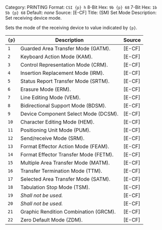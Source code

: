 Category: PRINTING
Format: `CSI {p} h`
8-Bit Hex: `9b {p} 68`
7-Bit Hex: `1b 5b {p} 68`
Default: *none*
Source: [E-CF]
Title: (SM) Set Mode
Description: Set receiving device mode.

Sets the mode of the receiving device to value indicated by `{p}`.

| `{p}` | Description                           | Source |
|-------|---------------------------------------|--------|
| `1`   | Guarded Area Transfer Mode (GATM).    | [E-CF] |
| `2`   | Keyboard Action Mode (KAM).           | [E-CF] |
| `3`   | Control Representation Mode (CRM).    | [E-CF] |
| `4`   | Insertion Replacement Mode (IRM).     | [E-CF] |
| `5`   | Status Report Transfer Mode (SRTM).   | [E-CF] |
| `6`   | Erasure Mode (ERM).                   | [E-CF] |
| `7`   | Line Editing Mode (VEM).              | [E-CF] |
| `8`   | Bidirectional Support Mode (BDSM).    | [E-CF] |
| `9`   | Device Component Select Mode (DCSM).  | [E-CF] |
| `10`  | Character Editing Mode (HEM).         | [E-CF] |
| `11`  | Positioning Unit Mode (PUM).          | [E-CF] |
| `12`  | Send/receive Mode (SRM).              | [E-CF] |
| `13`  | Format Effector Action Mode (FEAM).   | [E-CF] |
| `14`  | Format Effector Transfer Mode (FETM). | [E-CF] |
| `15`  | Multiple Area Transfer Mode (MATM).   | [E-CF] |
| `16`  | Transfer Termination Mode (TTM).      | [E-CF] |
| `17`  | Selected Area Transfer Mode (SATM).   | [E-CF] |
| `18`  | Tabulation Stop Mode (TSM).           | [E-CF] |
| `19`  | *Shall not be used.*                  | [E-CF] |
| `20`  | *Shall not be used.*                  | [E-CF] |
| `21`  | Graphic Rendition Combination (GRCM). | [E-CF] |
| `22`  | Zero Default Mode (ZDM).              | [E-CF] |
